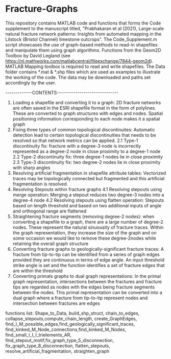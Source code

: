 # Fracture-Graphs

This repository contains MATLAB code and functions that forms the Code supplement to the manuscript titled, "Prabhakaran et al (2021), Large-scale natural fracture network patterns: Insights
from automated mapping in the Lilstock (Bristol Channel) limestone outcrops". The Code_Supplement.m script showcases the use of graph-based methods to read-in shapefiles and manipulate them using graph algorithms. Functions from the Geom2D Toolbox by David Legland (see https://nl.mathworks.com/matlabcentral/fileexchange/7844-geom2d). MATLAB Mapping toolbox is required to read and write shapefiles. The Data folder contains *.mat & *.shp files which are used as examples to illustrate the working of the code. The data may be downloaded and paths set accordingly by the user.

-------------CONTENTS------------------------------
1. Loading a shapefile and converting it to a graph: 2D fracture networks are often saved in the ESRI shapefile format in the form of polylines. These are converted to graph structures with edges and nodes. Spatial positioning information corresponding to each node makes it a spatial graph
2. Fixing three types of common topological discontinuites: Automatic detection lead to certain topological discontinuities that needs to be resolved so that network metrics can be applied.
2.1 Type-1 discontinuity fix: fracture with a degree-3 node is incorrectly represented as a degree-2 node in close proximity to a degree-1 node
2.2 Type-2 discontinuity fix: three degree-1 nodes lie in close proximity
2.3 Type-3 discontinuity fix: two degree-2 nodes lie in close proximity with sharp angles
3. Resolving artificial fragmentation in shapefile attribute tables: Vectorized traces may be topologically connected but fragmented and this artificial fragmentation is resolved.
4. Resolving Stepouts within fracture graphs
4.1 Resolving stepouts using merge operation: Merging a stepout reduces two degree-3 nodes into a degree-4 node 
4.2 Resolving stepouts using flatten operation: Stepouts based on length threshold and based on two additional inputs of angle and orthogonal range are flattened
5. Straightening fracture segments (removing degree-2 nodes): when converting a shapefile to a graph, there are a large number of degree-2 nodes. These represent the natural   sinuousity of fracture traces. Within the graph representation, they increase the size of the graph and on some occasion we would like to remove these degree-2nodes while retaining the overall graph structure
6. Converting fracture graphs to geologically-significant fracture traces: A fracture from tip-to-tip can be identified from a series of graph edges provided they are continuous in terms of edge angle. An input threshold strike angle is set and the function identifies a set of fracture edges that are within the threshold
7. Converting primals graphs to dual graph representations: In the primal graph representation, intersections between the fractures and fracture tips are regarded as nodes with the edges being fracture segments between the nodes. This primal representation can be converted into a dual graph where a fracture from tip-to-tip represent nodes and intersection between fractures are edges

functions list:
Shape_to_Data, build_shp_struct, chain_to_edges, collapse_stepouts,compute_chain_length, create_GraphEdges, find_I_M_possible_edges,find_geologically_significant_traces, find_kinked_M_Node_connections,find_kinked_M_Nodes, find_small_I_I_I_trielements_AR, find_stepout_motif,fix_graph_type_5_disconnection, fix_graph_type_8_disconnection,
flatten_stepouts, resolve_artificial_fragmentation, straighten_graph
